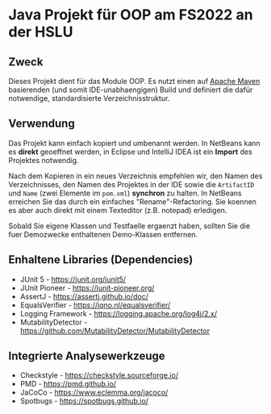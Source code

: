 # Java Projekt für OOP am FS2022 an der HSLU

## Zweck
Dieses Projekt dient für das Module OOP. Es nutzt einen auf [Apache Maven](https://maven.apache.org/) basierenden (und somit IDE-unabhaengigen) 
Build und definiert die dafür notwendige, standardisierte Verzeichnisstruktur.

## Verwendung
Das Projekt kann einfach kopiert und umbenannt werden. In NetBeans kann es 
**direkt** geoeffnet werden, in Eclipse und IntelliJ IDEA ist ein **Import** des
Projektes notwendig.

Nach dem Kopieren in ein neues Verzeichnis empfehlen wir, den Namen
des Verzeichnisses, den Namen des Projektes in der IDE sowie die 
`ArtifactID` und `Name` (zwei Elemente im `pom.xml`) **synchron** zu halten.
In NetBeans erreichen Sie das durch ein einfaches "Rename"-Refactoring. 
Sie koennen es aber auch direkt mit einem Texteditor (z.B. notepad) erledigen.

Sobald Sie eigene Klassen und Testfaelle ergaenzt haben, sollten Sie die
fuer Demozwecke enthaltenen Demo-Klassen entfernen.

## Enhaltene Libraries (Dependencies)
* JUnit 5 - https://junit.org/junit5/
* JUnit Pioneer - https://junit-pioneer.org/
* AssertJ - https://assertj.github.io/doc/
* EqualsVerifier - https://jqno.nl/equalsverifier/
* Logging Framework - https://logging.apache.org/log4j/2.x/
* MutabilityDetector - https://github.com/MutabilityDetector/MutabilityDetector

## Integrierte Analysewerkzeuge
* Checkstyle - https://checkstyle.sourceforge.io/
* PMD - https://pmd.github.io/
* JaCoCo - https://www.eclemma.org/jacoco/
* Spotbugs - https://spotbugs.github.io/

